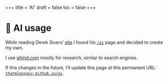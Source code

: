+++
title = 'AI'
draft = false
toc = false
+++

# 🤖 AI usage

While reading Derek Sivers’ [site](https://sive.rs/) I found his [`/ai`](https://sive.rs/ai) page and decided to create my own.

I use [phind.com](https://www.phind.com/) mostly for research, similar to search engines.

If this changes in the future, I’ll update this page at this permanent URL: [`thatmlopsguy.github.io/ai`](https://thatmlopsguy.github.io/ai).